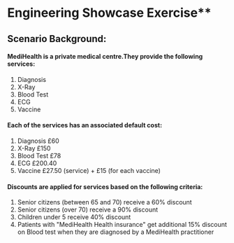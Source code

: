# Engineering   Showcase   Exercise**

 ## Scenario   Background:  
 
#### MediHealth is a private medical centre.They provide the following services:
1.   Diagnosis
2.   X-Ray
3.   Blood Test 
4.   ECG
5.   Vaccine

#### Each of the services has an associated default cost:  
1.   Diagnosis £60
2.   X-Ray £150
3.   Blood Test   £78
4.   ECG £200.40
5.   Vaccine £27.50 (service) + £15 (for   each   vaccine)

#### Discounts are applied for services based on the following criteria:  
1.   Senior citizens (between 65 and 70) receive a 60% discount
2.   Senior citizens (over 70) receive a 90% discount
3.   Children   under   5   receive   40%   discount
4.   Patients   with   "MediHealth   Health   insurance"   get   additional   15%   discount   on   Blood   test when   they   are   diagnosed   by   a   MediHealth   practitioner
